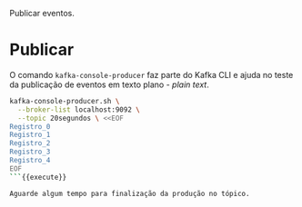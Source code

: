 Publicar eventos.

# Publicar

O comando `kafka-console-producer` faz parte do Kafka CLI e ajuda no teste da publicação de
eventos em texto plano - _plain text_.

```bash
kafka-console-producer.sh \
  --broker-list localhost:9092 \
  --topic 20segundos \ <<EOF
Registro_0
Registro_1
Registro_2
Registro_3
Registro_4
EOF
```{{execute}}

Aguarde algum tempo para finalização da produção no tópico.

